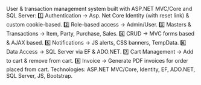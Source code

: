 User & transaction management system built with ASP.NET MVC/Core and SQL Server:
1️⃣ Authentication → Asp. Net Core Identity (with reset link) & custom cookie-based.
2️⃣ Role-based access → Admin/User.
3️⃣ Masters & Transactions → Item, Party, Purchase, Sales.
4️⃣ CRUD → MVC forms based & AJAX based.
5️⃣ Notifications → JS alerts, CSS banners, TempData.
6️⃣ Data Access → SQL Server via EF & ADO.NET.
7️⃣ Cart Management → Add to cart & remove from cart.
8️⃣ Invoice → Generate PDF invoices for order placed from cart.
Technologies: ASP.NET MVC/Core, Identity, EF, ADO.NET, SQL Server, JS, Bootstrap.
